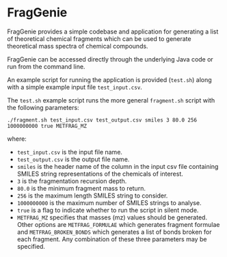 # FragGenie

FragGenie provides a simple codebase and application for generating a list of
theoretical chemical fragments which can be used to generate theoretical mass
spectra of chemical compounds.

FragGenie can be accessed directly through the underlying Java code or run
from the command line.

An example script for running the application is provided (`test.sh`) along with
a simple example input file `test_input.csv`.

The `test.sh` example script runs the more general `fragment.sh` script with the
following parameters:

`./fragment.sh test_input.csv test_output.csv smiles 3 80.0 256 1000000000 true METFRAG_MZ`

where:
* `test_input.csv` is the input file name.
* `test_output.csv` is the output file name.
* `smiles` is the header name of the column in the input csv file containing
SMILES string representations of the chemicals of interest.
* `3` is the fragmentation recursion depth.
* `80.0` is the minimum fragment mass to return.
* `256` is the maximum length SMILES string to consider.
* `1000000000` is the maximum number of SMILES strings to analyse.
* `true` is a flag to indicate whether to run the script in silent mode.
* `METFRAG_MZ` specifies that masses (mz) values should be generated. Other
options are `METFRAG_FORMULAE` which generates fragment formulae and
`METFRAG_BROKEN_BONDS` which generates a list of bonds broken for each fragment.
Any combination of these three parameters may be specified.
